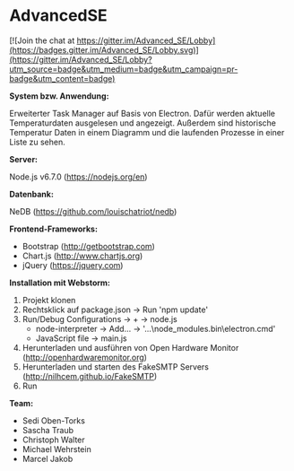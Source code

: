 # AdvancedSE

[![Join the chat at https://gitter.im/Advanced_SE/Lobby](https://badges.gitter.im/Advanced_SE/Lobby.svg)](https://gitter.im/Advanced_SE/Lobby?utm_source=badge&utm_medium=badge&utm_campaign=pr-badge&utm_content=badge)

**System bzw. Anwendung:**

Erweiterter Task Manager auf Basis von Electron. Dafür werden aktuelle Temperaturdaten ausgelesen und angezeigt.
Außerdem sind historische Temperatur Daten in einem Diagramm und die laufenden Prozesse in einer Liste zu sehen.


**Server:**

Node.js v6.7.0 (https://nodejs.org/en)


**Datenbank:**

NeDB (https://github.com/louischatriot/nedb)


**Frontend-Frameworks:**

- Bootstrap (http://getbootstrap.com)
- Chart.js (http://www.chartjs.org)
- jQuery (https://jquery.com)


**Installation mit Webstorm:**

1. Projekt klonen
2. Rechtsklick auf package.json -> Run 'npm update'
3. Run/Debug Configurations -> + -> node.js
    - node-interpreter -> Add... -> '...\node_modules\.bin\electron.cmd'
    - JavaScript file -> main.js
4. Herunterladen und ausführen von Open Hardware Monitor (http://openhardwaremonitor.org)
5. Herunterladen und starten des FakeSMTP Servers (http://nilhcem.github.io/FakeSMTP)
6. Run


**Team:**

- Sedi Oben-Torks
- Sascha Traub
- Christoph Walter
- Michael Wehrstein
- Marcel Jakob

